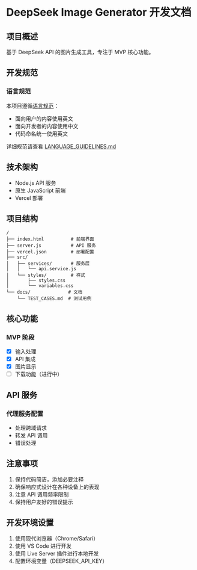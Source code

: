 # DeepSeek Image Generator 开发文档

## 项目概述
基于 DeepSeek API 的图片生成工具，专注于 MVP 核心功能。

## 开发规范
### 语言规范
本项目遵循[语言规范](./LANGUAGE_GUIDELINES.md)：
- 面向用户的内容使用英文
- 面向开发者的内容使用中文
- 代码命名统一使用英文

详细规范请查看 [LANGUAGE_GUIDELINES.md](./LANGUAGE_GUIDELINES.md)

## 技术架构
- Node.js API 服务
- 原生 JavaScript 前端
- Vercel 部署

## 项目结构
```
/
├── index.html          # 前端界面
├── server.js           # API 服务
├── vercel.json         # 部署配置
├── src/
│   ├── services/       # 服务层
│   │   └── api.service.js
│   └── styles/         # 样式
│       ├── styles.css
│       └── variables.css
└── docs/              # 文档
    └── TEST_CASES.md  # 测试用例
```

## 核心功能
### MVP 阶段
- [x] 输入处理
- [x] API 集成
- [x] 图片显示
- [ ] 下载功能（进行中）

## API 服务
### 代理服务配置
- 处理跨域请求
- 转发 API 调用
- 错误处理

## 注意事项
1. 保持代码简洁，添加必要注释
2. 确保响应式设计在各种设备上的表现
3. 注意 API 调用频率限制
4. 保持用户友好的错误提示

## 开发环境设置
1. 使用现代浏览器（Chrome/Safari）
2. 使用 VS Code 进行开发
3. 使用 Live Server 插件进行本地开发
4. 配置环境变量（DEEPSEEK_API_KEY）